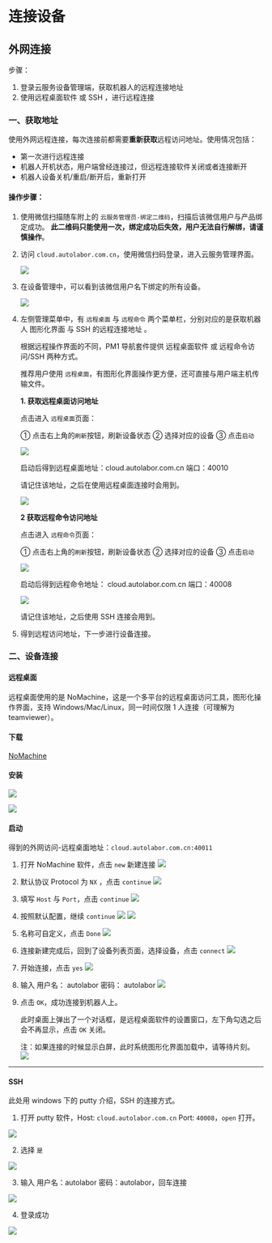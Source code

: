 # 连接设备

## 外网连接

步骤：

1. 登录云服务设备管理端，获取机器人的远程连接地址
2. 使用远程桌面软件 或 SSH ，进行远程连接

### 一、获取地址

使用外网远程连接，每次连接前都需要**重新获取**远程访问地址。使用情况包括：

* 第一次进行远程连接
* 机器人开机状态，用户端曾经连接过，但远程连接软件关闭或者连接断开
* 机器人设备关机/重启/断开后，重新打开

#### 操作步骤：

1. 使用微信扫描随车附上的 `云服务管理员-绑定二维码`，扫描后该微信用户与产品绑定成功。 **此二维码只能使用一次，绑定成功后失效，用户无法自行解绑，请谨慎操作**。
2. 访问 `cloud.autolabor.com.cn`，使用微信扫码登录，进入云服务管理界面。

    ![](imgs/network-1.png)

3. 在设备管理中，可以看到该微信用户名下绑定的所有设备。

    ![](imgs/network-3.png)
 
4. 左侧管理菜单中，有 `远程桌面` 与 `远程命令` 两个菜单栏，分别对应的是获取机器人  图形化界面 与 SSH 的远程连接地址 。

    根据远程操作界面的不同，PM1 导航套件提供 远程桌面软件 或 远程命令访问/SSH 两种方式。

    推荐用户使用 `远程桌面`，有图形化界面操作更方便，还可直接与用户端主机传输文件。

    **1. 获取远程桌面访问地址**

    点击进入 `远程桌面`页面：
    
    ① 点击右上角的`刷新`按钮，刷新设备状态
    ② 选择对应的设备
    ③ 点击`启动`

    ![](imgs/network-11.png)

    启动后得到远程桌面地址：cloud.autolabor.com.cn 端口：40010

    请记住该地址，之后在使用远程桌面连接时会用到。

    ![](imgs/network-12.png)

    **2 获取远程命令访问地址**

    点击进入 `远程命令`页面：

    ① 点击右上角的`刷新`按钮，刷新设备状态
    ② 选择对应的设备
    ③ 点击`启动`
    
    ![](imgs/network-5.png)

    启动后得到远程命令地址： cloud.autolabor.com.cn 端口：40008

    ![](imgs/network-6.png)

    请记住该地址，之后使用 SSH 连接会用到。


5. 得到远程访问地址，下一步进行设备连接。


### 二、设备连接

#### 远程桌面

远程桌面使用的是 NoMachine，这是一个多平台的远程桌面访问工具，图形化操作界面，支持 Windows/Mac/Linux，同一时间仅限 1 人连接（可理解为teamviewer）。

#### 下载

[NoMachine](https://www.nomachine.com/download)

#### 安装

![](imgs/network-16.png)

![](imgs/network-17.png)


#### 启动

得到的外网访问-远程桌面地址：`cloud.autolabor.com.cn:40011`

1. 打开 NoMachine 软件，点击 `new` 新建连接
![](imgs/network-36.png)

2. 默认协议 Protocol 为 `NX` ，点击 `continue`
![](imgs/network-27.png)

3. 填写 `Host` 与 `Port`，点击 `continue`
![](imgs/network-28.png)

4. 按照默认配置，继续 `continue`
![](imgs/network-29.png)
![](imgs/network-30.png)

5. 名称可自定义，点击 `Done`
![](imgs/network-31.png)

6. 连接新建完成后，回到了设备列表页面，选择设备，点击 `connect`
![](imgs/network-41.png)

7. 开始连接，点击 `yes`
![](imgs/network-42.png)

8. 输入  用户名： autolabor 密码： autolabor
![](imgs/network-43.png)

9. 点击 `OK`，成功连接到机器人上。
    
    此时桌面上弹出了一个对话框，是远程桌面软件的设置窗口，左下角勾选之后会不再显示，点击 `OK` 关闭。

    注：如果连接的时候显示白屏，此时系统图形化界面加载中，请等待片刻。
    ![](imgs/network-32.png)


***

#### SSH

此处用 windows 下的 putty 介绍，SSH 的连接方式。

1. 打开 putty 软件，Host: `cloud.autolabor.com.cn` Port: `40008`，`open` 打开。

![](imgs/network-8.png)

2. 选择 `是`

![](imgs/network-45.png)

3. 输入 用户名：autolabor 密码：autolabor，回车连接

![](imgs/network-9.png)

4. 登录成功

![](imgs/network-10.png)










